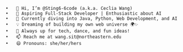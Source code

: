 
	•	👋 Hi, I’m @Sting6-6code (a.k.a. Ceclia Wang)
	•	🚀 Aspiring Full-Stack Developer | Enthusiastic about AI
	•	🌱 Currently diving into Java, Python, Web Development, and AI
	•	💡 Dreaming of building my own web universe 🌍✨
	•	💬 Always up for tech, dance, and fun ideas!
	•	📫 Reach me at wang.sit@northeastern.edu
	•	😄 Pronouns: she/her/hers

<!---
Sting6-6code/Sting6-6code is a ✨ special ✨ repository because its `README.md` (this file) appears on your GitHub profile.
You can click the Preview link to take a look at your changes.
--->

